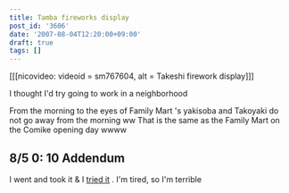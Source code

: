 ```yaml
---
title: Tamba fireworks display
post_id: '3606'
date: '2007-08-04T12:20:00+09:00'
draft: true
tags: []
---
```


\[\[\[nicovideo: videoid = sm767604, alt = Takeshi firework display\]\]\]

I thought I'd try going to work in a neighborhood

From the morning to the eyes of Family Mart 's yakisoba and Takoyaki do not go away from the morning ww That is the same as the Family Mart on the Comike opening day wwww

## 8/5 0: 10 Addendum

I went and took it & I [tried it](http://www.nicovideo.jp/watch/sm767604) . I'm tired, so I'm terrible
